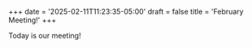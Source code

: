 +++
date = '2025-02-11T11:23:35-05:00'
draft = false
title = 'February Meeting!'
+++

Today is our meeting!
